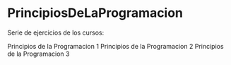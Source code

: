 # PrincipiosDeLaProgramacion

Serie de ejercicios de los cursos:

Principios de la Programacion 1
Principios de la Programacion 2
Principios de la Programacion 3
